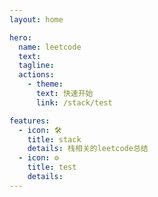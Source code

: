 ```yaml
---
layout: home

hero:
  name: leetcode
  text: 
  tagline: 
  actions:
    - theme: 
      text: 快速开始
      link: /stack/test

features:
  - icon: 🛠️
    title: stack
    details: 栈相关的leetcode总结
  - icon: ⚙️
    title: test
    details: 
---
```

